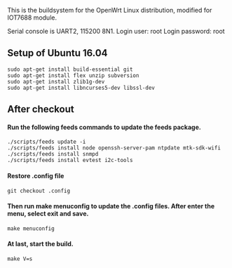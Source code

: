 This is the buildsystem for the OpenWrt Linux distribution,
  modified for IOT7688 module.

  Serial console is UART2, 115200 8N1.
  Login user: root
  Login password: root

## Setup of Ubuntu 16.04

    sudo apt-get install build-essential git
    sudo apt-get install flex unzip subversion
    sudo apt-get install zlib1g-dev
    sudo apt-get install libncurses5-dev libssl-dev

## After checkout
#### Run the following feeds commands to update the feeds package.

    ./scripts/feeds update -i
    ./scripts/feeds install node openssh-server-pam ntpdate mtk-sdk-wifi
    ./scripts/feeds install snmpd
    ./scripts/feeds install evtest i2c-tools

#### Restore .config file

    git checkout .config

#### Then run make menuconfig to update the .config files. After enter the menu, select exit and save.

    make menuconfig

#### At last, start the build.

    make V=s
